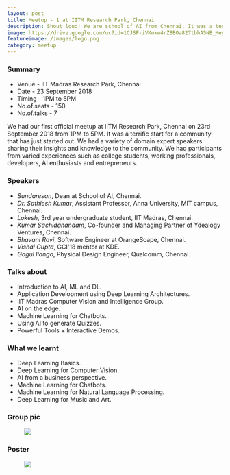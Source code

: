 ```yaml
---
layout: post
title: Meetup - 1 at IITM Research Park, Chennai
description: Shout loud! We are school of AI from Chennai. It was a terrific start for a community that has just started out. Expert speakers from different domains shared their experiences in AI.
image: https://drive.google.com/uc?id=1CJSF-iVKmkw4rZ8BOa827tbhA5NB_Mey
featureimage: /images/logo.png
category: meetup
---
```


### Summary 

* Venue - IIT Madras Research Park, Chennai
* Date - 23 September 2018
* Timing - 1PM to 5PM
* No.of.seats - 150
* No.of.talks - 7

We had our first official meetup at IITM Research Park, Chennai on 23rd September 2018 from 1PM to 5PM. It was a terrific start for a community that has just started out. We had a variety of domain expert speakers sharing their insights and knowledge to the community. We had participants from varied experiences such as college students, working professionals, developers, AI enthusiasts and entrepreneurs.

### Speakers 

* *Sundaresan*, Dean at School of AI, Chennai.
* *Dr. Sathiesh Kumar*, Assistant Professor, Anna University, MIT campus, Chennai.
* *Lokesh*, 3rd year undergraduate student, IIT Madras, Chennai.
* *Kumar Sachidanandam*, Co-founder and Managing Partner of Ydealogy Ventures, Chennai.
* *Bhavani Ravi*, Software Engineer at OrangeScape, Chennai.
* *Vishal Gupta*, GCI'18 mentor at KDE.
* *Gogul Ilango*, Physical Design Engineer, Qualcomm, Chennai.

### Talks about
* Introduction to AI, ML and DL.
* Application Development using Deep Learning Architectures.
* IIT Madras Computer Vision and Intelligence Group.
* AI on the edge.
* Machine Learning for Chatbots.
* Using AI to generate Quizzes.
* Powerful Tools + Interactive Demos.

### What we learnt
* Deep Learning Basics.
* Deep Learning for Computer Vision.
* AI from a business perspective.
* Machine Learning for Chatbots.
* Machine Learning for Natural Language Processing.
* Deep Learning for Music and Art.

### Group pic

<figure>
  <img src="https://drive.google.com/uc?id=1sRxoJ3Yi6ssPYDStW76LyD9K0UytEeqR" class="typical-image" />
</figure>

### Poster

<figure>
  <img src="https://drive.google.com/uc?id=1CJSF-iVKmkw4rZ8BOa827tbhA5NB_Mey" class="typical-image" />
</figure>
